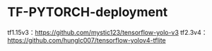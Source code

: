# TF-PYTORCH-deployment

tf1.15v3：https://github.com/mystic123/tensorflow-yolo-v3
tf2.3v4：https://github.com/hunglc007/tensorflow-yolov4-tflite
